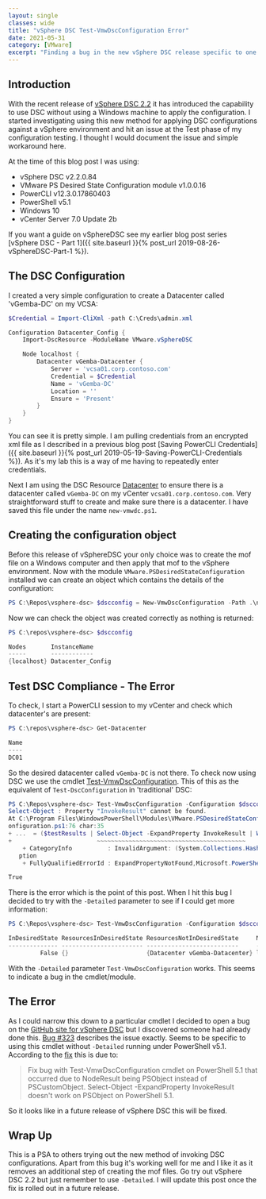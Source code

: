 ```yaml
---
layout: single
classes: wide
title: "vSphere DSC Test-VmwDscConfiguration Error"
date: 2021-05-31
category: [VMware]
excerpt: "Finding a bug in the new vSphere DSC release specific to one cmdlet in PowerShell 5.1"
---
```

## Introduction

With the recent release of [vSphere DSC 2.2](https://blogs.vmware.com/PowerCLI/2021/02/vspheredsc.html) it has introduced the capability to use DSC without using a Windows machine to apply the configuration. I started investigating using this new method for applying DSC configurations against a vSphere environment and hit an issue at the Test phase of my configuration testing. I thought I would document the issue and simple workaround here.

At the time of this blog post I was using:

- vSphere DSC v2.2.0.84
- VMware PS Desired State Configuration module v1.0.0.16
- PowerCLI v12.3.0.17860403
- PowerShell v5.1
- Windows 10
- vCenter Server 7.0 Update 2b

If you want a guide on vSphereDSC see my earlier blog post series [vSphere DSC - Part 1]({{ site.baseurl }}{% post_url 2019-08-26-vSphereDSC-Part-1 %}).

## The DSC Configuration

I created a very simple configuration to create a Datacenter called 'vGemba-DC' on my VCSA:

```powershell
$Credential = Import-CliXml -path C:\Creds\admin.xml

Configuration Datacenter_Config {
    Import-DscResource -ModuleName VMware.vSphereDSC

    Node localhost {
        Datacenter vGemba-Datacenter {
            Server = 'vcsa01.corp.contoso.com'
            Credential = $Credential
            Name = 'vGemba-DC'
            Location = ''
            Ensure = 'Present'
        }
    }
}
```

You can see it is pretty simple. I am pulling credentials from an encrypted xml file as I described in a previous blog post [Saving PowerCLI Credentials]({{ site.baseurl }}{% post_url 2019-05-19-Saving-PowerCLI-Credentials %}). As it's my lab this is a way of me having to repeatedly enter credentials.

Next I am using the DSC Resource [Datacenter](https://github.com/vmware/dscr-for-vmware/blob/master/Documentation/DSCResources/Datacenter/Datacenter.md) to ensure there is a datacenter called  `vGemba-DC` on my vCenter `vcsa01.corp.contoso.com`. Very straightforward stuff to create and make sure there is a datacenter. I have saved this file under the name `new-vmwdc.ps1`.

## Creating the configuration object

Before this release of vSphereDSC your only choice was to create the mof file on a Windows computer and then apply that mof to the vSphere environment. Now with the module `VMware.PSDesiredStateConfiguration` installed we can create an object which contains the details of the configuration:

```powershell
PS C:\Repos\vsphere-dsc> $dscconfig = New-VmwDscConfiguration -Path .\new-vmwdc.ps1
```

Now we can check the object was created correctly as nothing is returned:

```powershell
PS C:\repos\vsphere-dsc> $dscconfig

Nodes       InstanceName
-----       ------------
{localhost} Datacenter_Config
```

## Test DSC Compliance - The Error

To check, I start a PowerCLI session to my vCenter and check which datacenter's are present:

```powershell
PS C:\repos\vsphere-dsc> Get-Datacenter

Name
----
DC01
````

So the desired datacenter called `vGemba-DC` is not there. To check now using DSC we use the cmdlet [Test-VmwDscConfiguration](https://github.com/vmware/dscr-for-vmware/blob/master/VMware.PSDesiredStateConfiguration.md#start-test-and-get-vmwdscconfiguration). This of this as the equivalent of `Test-DscConfiguration` in 'traditional' DSC:

```powershell
PS C:\Repos\vsphere-dsc> Test-VmwDscConfiguration -Configuration $dscconfig
Select-Object : Property "InvokeResult" cannot be found.
At C:\Program Files\WindowsPowerShell\Modules\VMware.PSDesiredStateConfiguration\1.0.0.16\Functions\Public\Test-VmwDscC
onfiguration.ps1:76 char:35
+ ...  = ($testResults | Select-Object -ExpandProperty InvokeResult | Where ...
+                        ~~~~~~~~~~~~~~~~~~~~~~~~~~~~~~~~~~~~~~~~~~
    + CategoryInfo          : InvalidArgument: (System.Collections.Hashtable:PSObject) [Select-Object], PSArgumentExce
   ption
    + FullyQualifiedErrorId : ExpandPropertyNotFound,Microsoft.PowerShell.Commands.SelectObjectCommand

True
```

There is the error which is the point of this post. When I hit this bug I decided to try with the `-Detailed` parameter to see if I could get more information:

```powershell
PS C:\Repos\vsphere-dsc> Test-VmwDscConfiguration -Configuration $dscconfig -Detailed

InDesiredState ResourcesInDesiredState ResourcesNotInDesiredState     NodeName
-------------- ----------------------- --------------------------     --------
         False {}                      {Datacenter vGemba-Datacenter} localhost
```

With the `-Detailed` parameter `Test-VmwDscConfiguration` works. This seems to indicate a bug in the cmdlet/module.

## The Error

As I could narrow this down to a particular cmdlet I decided to open a bug on the [GitHub site for vSphere DSC](https://github.com/vmware/dscr-for-vmware/issues) but I discovered someone had already done this. [Bug #323](https://github.com/vmware/dscr-for-vmware/issues/323) describes the issue exactly. Seems to be specific to using this cmdlet without `-Detailed` running under PowerShell v5.1. According to the [fix](https://github.com/vmware/dscr-for-vmware/pull/324) this is due to:

> Fix bug with Test-VmwDscConfiguration cmdlet on PowerShell 5.1 that occurred due to NodeResult being PSObject instead of PSCustomObject. Select-Object -ExpandProperty InvokeResult doesn't work on PSObject on PowerShell 5.1.

So it looks like in a future release of vSphere DSC this will be fixed.

## Wrap Up

This is a PSA to others trying out the new method of invoking DSC configurations. Apart from this bug it's working well for me and I like it as it removes an additional step of creating the mof files. Go try out vSphere DSC 2.2 but just remember to use `-Detailed`. I will update this post once the fix is rolled out in a future release.